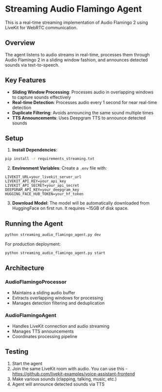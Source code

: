 # Streaming Audio Flamingo Agent

This is a real-time streaming implementation of Audio Flamingo 2 using LiveKit for WebRTC communication.

## Overview

The agent listens to audio streams in real-time, processes them through Audio Flamingo 2 in a sliding window fashion, and announces detected sounds via text-to-speech.

## Key Features

- **Sliding Window Processing**: Processes audio in overlapping windows to capture sounds effectively
- **Real-time Detection**: Processes audio every 1 second for near real-time detection
- **Duplicate Filtering**: Avoids announcing the same sound multiple times
- **TTS Announcements**: Uses Deepgram TTS to announce detected sounds

## Setup

1. **Install Dependencies**:
```bash
pip install -r requirements_streaming.txt
```

2. **Environment Variables**:
Create a `.env` file with:
```
LIVEKIT_URL=your_livekit_server_url
LIVEKIT_API_KEY=your_api_key
LIVEKIT_API_SECRET=your_api_secret
DEEPGRAM_API_KEY=your_deepgram_key
HUGGING_FACE_HUB_TOKEN=your_hf_token
```

3. **Download Model**:
The model will be automatically downloaded from HuggingFace on first run. It requires ~15GB of disk space.

## Running the Agent

```bash
python streaming_audio_flamingo_agent.py dev
```

For production deployment:
```bash
python streaming_audio_flamingo_agent.py start
```

## Architecture

### AudioFlamingoProcessor
- Maintains a sliding audio buffer
- Extracts overlapping windows for processing
- Manages detection filtering and deduplication

### AudioFlamingoAgent
- Handles LiveKit connection and audio streaming
- Manages TTS announcements
- Coordinates processing pipeline

## Testing

1. Start the agent
2. Join the same LiveKit room with audio. You can use this - https://github.com/livekit-examples/voice-assistant-frontend
3. Make various sounds (clapping, talking, music, etc.)
4. Agent will announce detected sounds via TTS 
